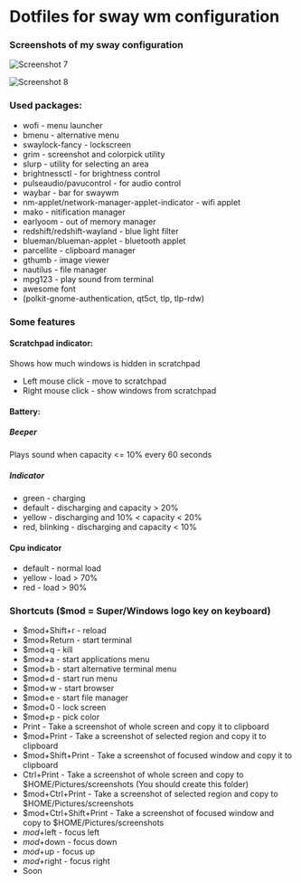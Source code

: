 # Dotfiles for sway wm configuration

### Screenshots of my sway configuration

![Screenshot 7](./screenshots/screenshot-7.png "Screenshot 7")

![Screenshot 8](./screenshots/screenshot-8.png "Screenshot 8")

### Used packages:

- wofi - menu launcher
- bmenu - alternative menu
- swaylock-fancy - lockscreen
- grim - screenshot and colorpick utility
- slurp - utility for selecting an area
- brightnessctl - for brightness control
- pulseaudio/pavucontrol - for audio control
- waybar - bar for swaywm
- nm-applet/network-manager-applet-indicator - wifi applet
- mako - nitification manager
- earlyoom - out of memory manager
- redshift/redshift-wayland - blue light filter
- blueman/blueman-applet - bluetooth applet
- parcellite - clipboard manager
- gthumb - image viewer
- nautilus - file manager
- mpg123 - play sound from terminal
- awesome font
- (polkit-gnome-authentication, qt5ct, tlp, tlp-rdw)

### Some features

#### Scratchpad indicator:

Shows how much windows is hidden in scratchpad

- Left mouse click - move to scratchpad
- Right mouse click - show windows from scratchpad

#### Battery:

##### Beeper

Plays sound when capacity <= 10% every 60 seconds

##### Indicator

- green - charging
- default - discharging and capacity > 20%
- yellow - discharging and 10% < capacity < 20%
- red, blinking - discharging and capacity < 10%

#### Cpu indicator

- default - normal load
- yellow - load > 70%
- red - load > 90%

### Shortcuts ($mod = Super/Windows logo key on keyboard)

- $mod+Shift+r - reload
- $mod+Return - start terminal
- $mod+q - kill
- $mod+a - start applications menu
- $mod+b - start alternative terminal menu
- $mod+d - start run menu
- $mod+w - start browser
- $mod+e - start file manager
- $mod+0 - lock screen
- $mod+p - pick color
- Print - Take a screenshot of whole screen and copy it to clipboard
- $mod+Print - Take a screenshot of selected region and copy it to clipboard
- $mod+Shift+Print - Take a screenshot of focused window and copy it to clipboard
- Ctrl+Print - Take a screenshot of whole screen and copy to $HOME/Pictures/screenshots (You should create this folder)
- $mod+Ctrl+Print - Take a screenshot of selected region and copy to $HOME/Pictures/screenshots
- $mod+Ctrl+Shift+Print - Take a screenshot of focused window and copy to $HOME/Pictures/screenshots
- $mod+$left - focus left
- $mod+$down - focus down
- $mod+$up - focus up
- $mod+$right - focus right
- Soon
